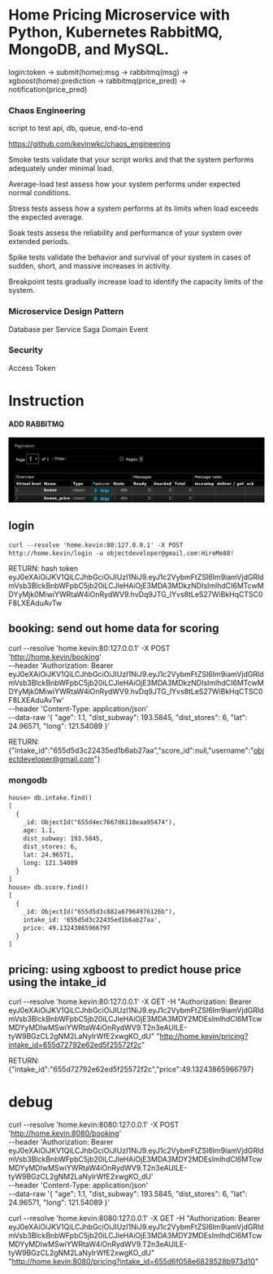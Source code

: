 Home Pricing Microservice with Python, Kubernetes  RabbitMQ, MongoDB, and MySQL.
=======================================================================
login:token -> submit(home):msg -> rabbitmq(msg) -> xgboost(home):prediction -> rabbitmq(price_pred) -> notification(price_pred)

### Chaos Engineering
script to test api, db, queue, end-to-end

  https://github.com/kevinwkc/chaos_engineering

  Smoke tests validate that your script works and that the system performs adequately under minimal load.

  Average-load test assess how your system performs under expected normal conditions.

  Stress tests assess how a system performs at its limits when load exceeds the expected average.

  Soak tests assess the reliability and performance of your system over extended periods.

  Spike tests validate the behavior and survival of your system in cases of sudden, short, and massive increases in activity.

  Breakpoint tests gradually increase load to identify the capacity limits of the system.

### Microservice Design Pattern
Database per Service
Saga
Domain Event

### Security
Access Token

Instruction
================
#### ADD RABBITMQ
![img.png](img.png)

login
---------------
```
curl --resolve 'home.kevin:80:127.0.0.1' -X POST http://home.kevin/login -u objectdeveloper@gmail.com:HireMe88!
```
RETURN:
hash token
eyJ0eXAiOiJKV1QiLCJhbGciOiJIUzI1NiJ9.eyJ1c2VybmFtZSI6Im9iamVjdGRldmVsb3BlckBnbWFpbC5jb20iLCJleHAiOjE3MDA3MDkzNDIsImlhdCI6MTcwMDYyMjk0MiwiYWRtaW4iOnRydWV9.hvDq9JTG_lYvs8tLeS27WiBkHqCTSC0F8LXEAduAvTw

booking: send out home data for scoring
---------------
curl --resolve 'home.kevin:80:127.0.0.1' -X POST \
  'http://home.kevin/booking' \
  --header 'Authorization: Bearer eyJ0eXAiOiJKV1QiLCJhbGciOiJIUzI1NiJ9.eyJ1c2VybmFtZSI6Im9iamVjdGRldmVsb3BlckBnbWFpbC5jb20iLCJleHAiOjE3MDA3MDkzNDIsImlhdCI6MTcwMDYyMjk0MiwiYWRtaW4iOnRydWV9.hvDq9JTG_lYvs8tLeS27WiBkHqCTSC0F8LXEAduAvTw' \
  --header 'Content-Type: application/json' \
  --data-raw '{
  "age": 1.1,
  "dist_subway": 193.5845,
  "dist_stores": 6,
  "lat": 24.96571,
  "long": 121.54089
}'

RETURN:
{"intake_id":"655d5d3c22435ed1b6ab27aa","score_id":null,"username":"objectdeveloper@gmail.com"}


### mongodb
```commandline
house> db.intake.find()
[
  {
    _id: ObjectId("655d4ec7667d6118eaa95474"),
    age: 1.1,
    dist_subway: 193.5845,
    dist_stores: 6,
    lat: 24.96571,
    long: 121.54089
  }
]
house> db.score.find()
[
  {
    _id: ObjectId("655d5d3c882a67964976126b"),
    intake_id: '655d5d3c22435ed1b6ab27aa',
    price: 49.13243865966797
  }
]

```
pricing: using xgboost to predict house price using the intake_id
---------------

curl --resolve 'home.kevin:80:127.0.0.1' -X GET -H "Authorization: Bearer eyJ0eXAiOiJKV1QiLCJhbGciOiJIUzI1NiJ9.eyJ1c2VybmFtZSI6Im9iamVjdGRldmVsb3BlckBnbWFpbC5jb20iLCJleHAiOjE3MDA3MDY2MDEsImlhdCI6MTcwMDYyMDIwMSwiYWRtaW4iOnRydWV9.T2n3eAUlLE-tyW9BGzCL2gNM2LaNyIrWfE2xwgKO_dU" "http://home.kevin/pricing?intake_id=655d72792e62ed5f25572f2c"

RETURN:
{"intake_id":"655d72792e62ed5f25572f2c","price":49.13243865966797}










debug
==================

curl --resolve 'home.kevin:8080:127.0.0.1' -X POST \
  'http://home.kevin:8080/booking' \
  --header 'Authorization: Bearer eyJ0eXAiOiJKV1QiLCJhbGciOiJIUzI1NiJ9.eyJ1c2VybmFtZSI6Im9iamVjdGRldmVsb3BlckBnbWFpbC5jb20iLCJleHAiOjE3MDA3MDY2MDEsImlhdCI6MTcwMDYyMDIwMSwiYWRtaW4iOnRydWV9.T2n3eAUlLE-tyW9BGzCL2gNM2LaNyIrWfE2xwgKO_dU' \
  --header 'Content-Type: application/json' \
  --data-raw '{
  "age": 1.1,
  "dist_subway": 193.5845,
  "dist_stores": 6,
  "lat": 24.96571,
  "long": 121.54089
}'


curl --resolve 'home.kevin:8080:127.0.0.1' -X GET -H "Authorization: Bearer eyJ0eXAiOiJKV1QiLCJhbGciOiJIUzI1NiJ9.eyJ1c2VybmFtZSI6Im9iamVjdGRldmVsb3BlckBnbWFpbC5jb20iLCJleHAiOjE3MDA3MDY2MDEsImlhdCI6MTcwMDYyMDIwMSwiYWRtaW4iOnRydWV9.T2n3eAUlLE-tyW9BGzCL2gNM2LaNyIrWfE2xwgKO_dU" "http://home.kevin:8080/pricing?intake_id=655d6f058e6828528b973d10"
